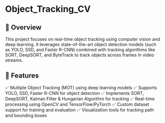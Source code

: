# Object_Tracking_CV
## 📌 Overview
This project focuses on real-time object tracking using computer vision and deep learning. It leverages state-of-the-art object detection models (such as YOLO, SSD, and Faster R-CNN) combined with tracking algorithms like SORT, DeepSORT, and ByteTrack to track objects across frames in video streams. 
## 🚀 Features 
✅ Multiple Object Tracking (MOT) using deep learning models 
✅ Supports YOLO, SSD, Faster R-CNN for object detection 
✅ Implements SORT, DeepSORT, Kalman Filter & Hungarian Algorithm for tracking
✅ Real-time processing using OpenCV and TensorFlow/PyTorch
✅ Custom dataset support for training and evaluation 
✅ Visualization tools for tracking path and bounding boxes
